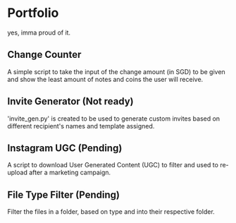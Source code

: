# Portfolio
yes, imma proud of it.

## Change Counter
A simple script to take the input of the change amount (in SGD) to be given and show the least amount of notes and coins the user will receive. 

## Invite Generator (Not ready)  
'invite_gen.py' is created to be used to generate custom invites based on different recipient's names and template assigned.

## Instagram UGC (Pending)
A script to download User Generated Content (UGC) to filter and used to re-upload after a marketing campaign.

## File Type Filter (Pending)
Filter the files in a folder, based on type and into their respective folder.